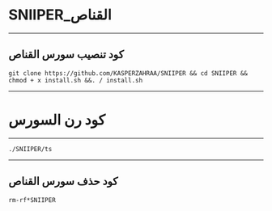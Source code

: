 SNIIPER_القناص
==============

______________________________________________________________________________________________________________________

كود تنصيب سورس القناص
------------
```git clone https://github.com/KASPERZAHRAA/SNIIPER && cd SNIIPER && chmod + x install.sh &&. / install.sh```

______________________________________________________________________________________________________________________

كود رن السورس
========

______________________________________________________________________________________________________________________


```./SNIIPER/ts```

______________________________________________________________________________________________________________________

كود حذف سورس القناص
-------

```rm-rf*SNIIPER```
